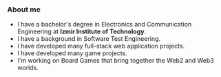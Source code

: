 ### About me

- I have a bachelor's degree in Electronics and Communication Engineering at **Izmir Institute of Technology**.
- I have a background in Software Test Engineering.
- I have developed many full-stack web application projects.
- I have developed many game projects.
- I'm working on Board Games that bring together the Web2 and Web3 worlds.
